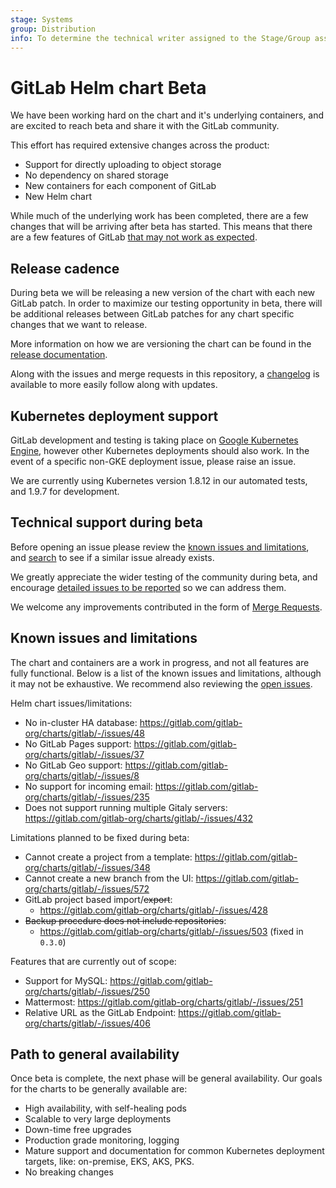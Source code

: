 ```yaml
---
stage: Systems
group: Distribution
info: To determine the technical writer assigned to the Stage/Group associated with this page, see https://about.gitlab.com/handbook/product/ux/technical-writing/#assignments
---
```


# GitLab Helm chart Beta

We have been working hard on the chart and it's underlying containers, and are excited to reach beta and share it with the GitLab community.

This effort has required extensive changes across the product:

- Support for directly uploading to object storage
- No dependency on shared storage
- New containers for each component of GitLab
- New Helm chart

While much of the underlying work has been completed, there are a few changes that will be arriving after beta has started. This means that there are a few features of GitLab [that may not work as expected](#known-issues-and-limitations).

## Release cadence

During beta we will be releasing a new version of the chart with each new GitLab patch.
In order to maximize our testing opportunity in beta, there will be additional releases between GitLab patches for any chart specific changes that we want to release.

More information on how we are versioning the chart can be found in the [release documentation](../development/release.md).

Along with the issues and merge requests in this repository, a [changelog](https://gitlab.com/gitlab-org/charts/gitlab/blob/master/CHANGELOG.md) is available to more easily follow along with updates.

## Kubernetes deployment support

GitLab development and testing is taking place on [Google Kubernetes Engine](https://cloud.google.com/kubernetes-engine/), however other Kubernetes deployments
should also work. In the event of a specific non-GKE deployment issue, please raise an issue.

We are currently using Kubernetes version 1.8.12 in our automated tests, and 1.9.7 for development.

## Technical support during beta

Before opening an issue please review the [known issues and limitations](#known-issues-and-limitations), and [search](https://gitlab.com/gitlab-org/charts/gitlab/-/issues) to see if a similar issue already exists.

We greatly appreciate the wider testing of the community during beta, and encourage [detailed issues to be reported](https://gitlab.com/gitlab-org/charts/gitlab/-/issues/new) so we can address them.

We welcome any improvements contributed in the form of [Merge Requests](https://gitlab.com/gitlab-org/charts/gitlab/-/merge_requests).

## Known issues and limitations

The chart and containers are a work in progress, and not all features are fully functional. Below is a list of the known issues and limitations, although it may not be exhaustive. We recommend also reviewing the [open issues](https://gitlab.com/gitlab-org/charts/gitlab/-/issues).

Helm chart issues/limitations:

- No in-cluster HA database: <https://gitlab.com/gitlab-org/charts/gitlab/-/issues/48>
- No GitLab Pages support: <https://gitlab.com/gitlab-org/charts/gitlab/-/issues/37>
- No GitLab Geo support: <https://gitlab.com/gitlab-org/charts/gitlab/-/issues/8>
- No support for incoming email: <https://gitlab.com/gitlab-org/charts/gitlab/-/issues/235>
- Does not support running multiple Gitaly servers: <https://gitlab.com/gitlab-org/charts/gitlab/-/issues/432>

Limitations planned to be fixed during beta:

- Cannot create a project from a template: <https://gitlab.com/gitlab-org/charts/gitlab/-/issues/348>
- Cannot create a new branch from the UI: <https://gitlab.com/gitlab-org/charts/gitlab/-/issues/572>
- GitLab project based import/~~export~~:
  - <https://gitlab.com/gitlab-org/charts/gitlab/-/issues/428>
- ~~Backup procedure does not include repositories~~:
  - <https://gitlab.com/gitlab-org/charts/gitlab/-/issues/503> (fixed in `0.3.0`)

Features that are currently out of scope:

- Support for MySQL: <https://gitlab.com/gitlab-org/charts/gitlab/-/issues/250>
- Mattermost: <https://gitlab.com/gitlab-org/charts/gitlab/-/issues/251>
- Relative URL as the GitLab Endpoint: <https://gitlab.com/gitlab-org/charts/gitlab/-/issues/406>

## Path to general availability

Once beta is complete, the next phase will be general availability. Our goals for the charts to be generally available are:

- High availability, with self-healing pods
- Scalable to very large deployments
- Down-time free upgrades
- Production grade monitoring, logging
- Mature support and documentation for common Kubernetes deployment targets, like: on-premise, EKS, AKS, PKS.
- No breaking changes
